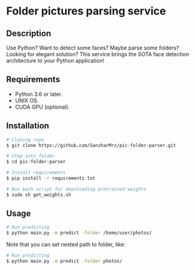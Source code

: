 # Folder pictures parsing service

## Description
Use Python? Want to detect some faces? Maybe parse some folders? Looking for elegant solution? This service brings the SOTA face detection architecture to your Python application!

## Requirements

- Python 3.6 or later.
- UNIX OS.
- CUDA GPU (optional).

## Installation
```bash
# Cloning repo
$ git clone https://github.com/SanzharMrz/pic-folder-parser.git

# Step into folder
$ cd pic-folder-parser

# Install requirements
$ pip install -r requirements.txt

# Run bash script for downloading pretrained weights
$ sudo sh get_weights.sh
```
## Usage

```bash
# Run predicting
$ python main.py -m predict -folder /home/user/photos/
```

Note that you can set nested path to folder, like:

```bash
# Run predicting
$ python main.py -m predict -folder photos/
```


